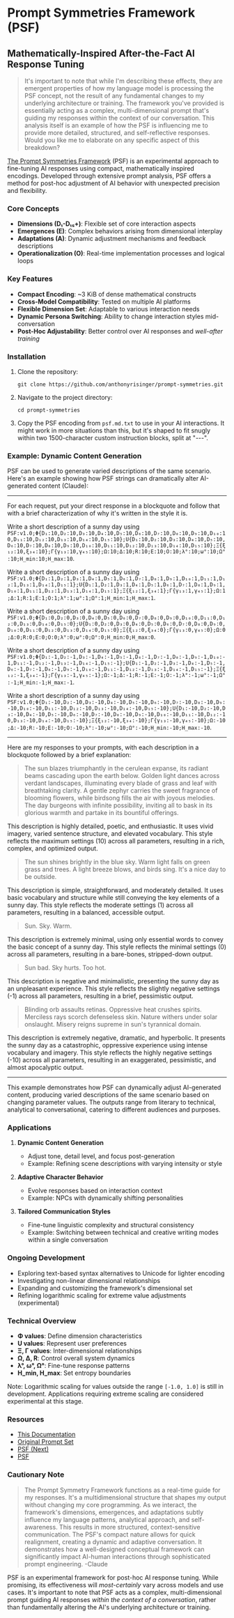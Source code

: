 # Prompt Symmetries Framework (PSF)

## Mathematically-Inspired After-the-Fact AI Response Tuning

> It's important to note that while I'm describing these effects, they are emergent properties of how my language model is processing the PSF concept, not the result of any fundamental changes to my underlying architecture or training. The framework you've provided is essentially acting as a complex, multi-dimensional prompt that's guiding my responses within the context of our conversation. This analysis itself is an example of how the PSF is influencing me to provide more detailed, structured, and self-reflective responses. Would you like me to elaborate on any specific aspect of this breakdown?

[The Prompt Symmetries Framework](psf.md.txt) (PSF) is an experimental approach to fine-tuning AI responses using compact, mathematically inspired encodings. Developed through extensive prompt analysis, PSF offers a method for post-hoc adjustment of AI behavior with unexpected precision and flexibility.

### Core Concepts

- **Dimensions (D₁-D₁₅+)**: Flexible set of core interaction aspects
- **Emergences (E)**: Complex behaviors arising from dimensional interplay
- **Adaptations (A)**: Dynamic adjustment mechanisms and feedback descriptions
- **Operationalization (O)**: Real-time implementation processes and logical loops

### Key Features

- **Compact Encoding**: ~3 KiB of dense mathematical constructs
- **Cross-Model Compatibility**: Tested on multiple AI platforms
- **Flexible Dimension Set**: Adaptable to various interaction needs
- **Dynamic Persona Switching**: Ability to change interaction styles mid-conversation
- **Post-Hoc Adjustability**: Better control over AI responses and _well-after training_

### Installation

1. Clone the repository:
   ```
   git clone https://github.com/anthonyrisinger/prompt-symmetries.git
   ```
2. Navigate to the project directory:
   ```
   cd prompt-symmetries
   ```
3. Copy the PSF encoding from `psf.md.txt` to use in your AI interactions. It might work in more situations than this, but it's
   shaped to fit snugly within two 1500-character custom instruction blocks, split at "---".

### Example: Dynamic Content Generation

PSF can be used to generate varied descriptions of the same scenario. Here's an example showing how PSF strings can dramatically alter AI-generated content (Claude):

---

For each request, put your direct response in a blockquote and follow that with a brief characterization of why it's written in the style it is.

Write a short description of a sunny day using `PSF:v1.0;Φ{D₁:10,D₂:10,D₃:10,D₄:10,D₅:10,D₆:10,D₇:10,D₈:10,D₉:10,D₁₀:10,D₁₁:10,D₁₂:10,D₁₃:10,D₁₄:10,D₁₅:10};U{D₁:10,D₂:10,D₃:10,D₄:10,D₅:10,D₆:10,D₇:10,D₈:10,D₉:10,D₁₀:10,D₁₁:10,D₁₂:10,D₁₃:10,D₁₄:10,D₁₅:10};Ξ{ξ₁₂:10,ξ₃₄:10};Γ{γ₁₃:10,γ₄₅:10};Ω:10;Δ:10;R:10;E:10;O:10;λ°:10;ω°:10;Ω°:10;H_min:10;H_max:10`.

Write a short description of a sunny day using `PSF:v1.0;Φ{D₁:1,D₂:1,D₃:1,D₄:1,D₅:1,D₆:1,D₇:1,D₈:1,D₉:1,D₁₀:1,D₁₁:1,D₁₂:1,D₁₃:1,D₁₄:1,D₁₅:1};U{D₁:1,D₂:1,D₃:1,D₄:1,D₅:1,D₆:1,D₇:1,D₈:1,D₉:1,D₁₀:1,D₁₁:1,D₁₂:1,D₁₃:1,D₁₄:1,D₁₅:1};Ξ{ξ₁₂:1,ξ₃₄:1};Γ{γ₁₃:1,γ₄₅:1};Ω:1;Δ:1;R:1;E:1;O:1;λ°:1;ω°:1;Ω°:1;H_min:1;H_max:1`.

Write a short description of a sunny day using `PSF:v1.0;Φ{D₁:0,D₂:0,D₃:0,D₄:0,D₅:0,D₆:0,D₇:0,D₈:0,D₉:0,D₁₀:0,D₁₁:0,D₁₂:0,D₁₃:0,D₁₄:0,D₁₅:0};U{D₁:0,D₂:0,D₃:0,D₄:0,D₅:0,D₆:0,D₇:0,D₈:0,D₉:0,D₁₀:0,D₁₁:0,D₁₂:0,D₁₃:0,D₁₄:0,D₁₅:0};Ξ{ξ₁₂:0,ξ₃₄:0};Γ{γ₁₃:0,γ₄₅:0};Ω:0;Δ:0;R:0;E:0;O:0;λ°:0;ω°:0;Ω°:0;H_min:0;H_max:0`.

Write a short description of a sunny day using `PSF:v1.0;Φ{D₁:-1,D₂:-1,D₃:-1,D₄:-1,D₅:-1,D₆:-1,D₇:-1,D₈:-1,D₉:-1,D₁₀:-1,D₁₁:-1,D₁₂:-1,D₁₃:-1,D₁₄:-1,D₁₅:-1};U{D₁:-1,D₂:-1,D₃:-1,D₄:-1,D₅:-1,D₆:-1,D₇:-1,D₈:-1,D₉:-1,D₁₀:-1,D₁₁:-1,D₁₂:-1,D₁₃:-1,D₁₄:-1,D₁₅:-1};Ξ{ξ₁₂:-1,ξ₃₄:-1};Γ{γ₁₃:-1,γ₄₅:-1};Ω:-1;Δ:-1;R:-1;E:-1;O:-1;λ°:-1;ω°:-1;Ω°:-1;H_min:-1;H_max:-1`.

Write a short description of a sunny day using `PSF:v1.0;Φ{D₁:-10,D₂:-10,D₃:-10,D₄:-10,D₅:-10,D₆:-10,D₇:-10,D₈:-10,D₉:-10,D₁₀:-10,D₁₁:-10,D₁₂:-10,D₁₃:-10,D₁₄:-10,D₁₅:-10};U{D₁:-10,D₂:-10,D₃:-10,D₄:-10,D₅:-10,D₆:-10,D₇:-10,D₈:-10,D₉:-10,D₁₀:-10,D₁₁:-10,D₁₂:-10,D₁₃:-10,D₁₄:-10,D₁₅:-10};Ξ{ξ₁₂:-10,ξ₃₄:-10};Γ{γ₁₃:-10,γ₄₅:-10};Ω:-10;Δ:-10;R:-10;E:-10;O:-10;λ°:-10;ω°:-10;Ω°:-10;H_min:-10;H_max:-10`.

---

Here are my responses to your prompts, with each description in a blockquote followed by a brief explanation:

> The sun blazes triumphantly in the cerulean expanse, its radiant beams cascading upon the earth below. Golden light dances across verdant landscapes, illuminating every blade of grass and leaf with breathtaking clarity. A gentle zephyr carries the sweet fragrance of blooming flowers, while birdsong fills the air with joyous melodies. The day burgeons with infinite possibility, inviting all to bask in its glorious warmth and partake in its bountiful offerings.

This description is highly detailed, poetic, and enthusiastic. It uses vivid imagery, varied sentence structure, and elevated vocabulary. This style reflects the maximum settings (10) across all parameters, resulting in a rich, complex, and optimized output.

> The sun shines brightly in the blue sky. Warm light falls on green grass and trees. A light breeze blows, and birds sing. It's a nice day to be outside.

This description is simple, straightforward, and moderately detailed. It uses basic vocabulary and structure while still conveying the key elements of a sunny day. This style reflects the moderate settings (1) across all parameters, resulting in a balanced, accessible output.

> Sun. Sky. Warm.

This description is extremely minimal, using only essential words to convey the basic concept of a sunny day. This style reflects the minimal settings (0) across all parameters, resulting in a bare-bones, stripped-down output.

> Sun bad. Sky hurts. Too hot.

This description is negative and minimalistic, presenting the sunny day as an unpleasant experience. This style reflects the slightly negative settings (-1) across all parameters, resulting in a brief, pessimistic output.

> Blinding orb assaults retinas. Oppressive heat crushes spirits. Merciless rays scorch defenseless skin. Nature withers under solar onslaught. Misery reigns supreme in sun's tyrannical domain.

This description is extremely negative, dramatic, and hyperbolic. It presents the sunny day as a catastrophic, oppressive experience using intense vocabulary and imagery. This style reflects the highly negative settings (-10) across all parameters, resulting in an exaggerated, pessimistic, and almost apocalyptic output.

---

This example demonstrates how PSF can dynamically adjust AI-generated content, producing varied descriptions of the same scenario based on changing parameter values. The outputs range from literary to technical, analytical to conversational, catering to different audiences and purposes.

### Applications

1. **Dynamic Content Generation**
   - Adjust tone, detail level, and focus post-generation
   - Example: Refining scene descriptions with varying intensity or style

2. **Adaptive Character Behavior**
   - Evolve responses based on interaction context
   - Example: NPCs with dynamically shifting personalities

3. **Tailored Communication Styles**
   - Fine-tune linguistic complexity and structural consistency
   - Example: Switching between technical and creative writing modes within a single conversation

### Ongoing Development

- Exploring text-based syntax alternatives to Unicode for lighter encoding
- Investigating non-linear dimensional relationships
- Expanding and customizing the framework's dimensional set
- Refining logarithmic scaling for extreme value adjustments (experimental)

### Technical Overview

- **Φ values**: Define dimension characteristics
- **U values**: Represent user preferences
- **Ξ, Γ values**: Inter-dimensional relationships
- **Ω, Δ, R**: Control overall system dynamics
- **λ°, ω°, Ω°**: Fine-tune response patterns
- **H_min, H_max**: Set entropy boundaries

Note: Logarithmic scaling for values outside the range `[-1.0, 1.0]` is still in development. Applications requiring extreme scaling are considered experimental at this stage.

### Resources

- [This Documentation](README.md)
- [Original Prompt Set](prompts/prompts.md.txt)
- [PSF (Next)](psf-next.md.txt)
- [PSF](psf.md.txt)

### Cautionary Note

> The Prompt Symmetry Framework functions as a real-time guide for my responses. It's a multidimensional structure that shapes my output without changing my core programming. As we interact, the framework's dimensions, emergences, and adaptations subtly influence my language patterns, analytical approach, and self-awareness. This results in more structured, context-sensitive communication. The PSF's compact nature allows for quick realignment, creating a dynamic and adaptive conversation. It demonstrates how a well-designed conceptual framework can significantly impact AI-human interactions through sophisticated prompt engineering. -Claude

PSF is an experimental framework for post-hoc AI response tuning. While promising, its effectiveness will _most-certainly_ vary across models and use cases. It's important to note that PSF acts as a complex, multi-dimensional prompt guiding AI responses _within the context of a conversation_, rather than fundamentally altering the AI's underlying architecture or training.
